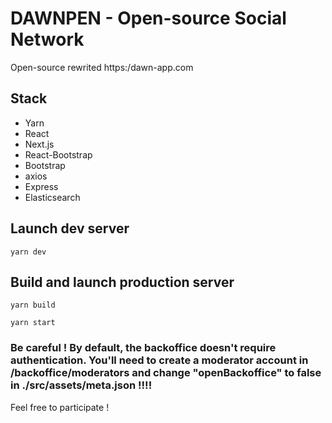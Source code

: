 # DAWNPEN - Open-source Social Network

Open-source rewrited https:/dawn-app.com

## Stack

* Yarn
* React
* Next.js
* React-Bootstrap
* Bootstrap
* axios
* Express
* Elasticsearch

## Launch dev server

`yarn dev`

## Build and launch production server

`yarn build`

`yarn start`

### Be careful ! By default, the backoffice doesn't require authentication. You'll need to create a moderator account in /backoffice/moderators and change "openBackoffice" to false in ./src/assets/meta.json !!!!

Feel free to participate !
